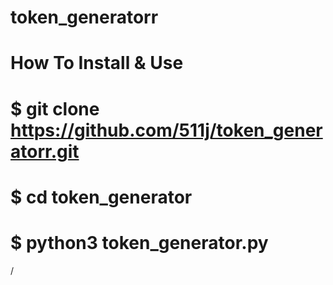 # token_generatorr


# How To Install & Use
# $ git clone https://github.com/511j/token_generatorr.git
# $ cd token_generator
# $ python3 token_generator.py
/
